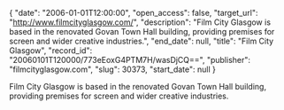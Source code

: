 {
  "date": "2006-01-01T12:00:00", 
  "open_access": false, 
  "target_url": "http://www.filmcityglasgow.com/", 
  "description": "Film City Glasgow is based in the renovated Govan Town Hall building, providing premises for screen and wider creative industries.", 
  "end_date": null, 
  "title": "Film City Glasgow", 
  "record_id": "20060101T120000/773eEoxG4PTM7H/wasDjCQ==", 
  "publisher": "filmcityglasgow.com", 
  "slug": 30373, 
  "start_date": null
}

Film City Glasgow is based in the renovated Govan Town Hall building, providing premises for screen and wider creative industries.